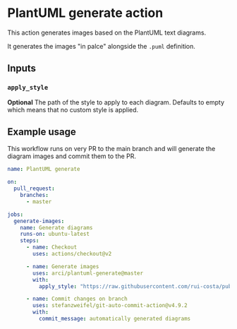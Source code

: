 # PlantUML generate action

This action generates images based on the PlantUML text diagrams.

It generates the images "in palce" alongside the `.puml` definition.

## Inputs

### `apply_style`

**Optional** The path of the style to apply to each diagram. Defaults to empty which means that no custom style is applied.

## Example usage

This workflow runs on very PR to the main branch and will generate the diagram images and commit them to the PR.

```yaml
name: PlantUML generate

on:
  pull_request:
    branches:
      - master

jobs:
  generate-images:
    name: Generate diagrams
    runs-on: ubuntu-latest
    steps:
      - name: Checkout
        uses: actions/checkout@v2

      - name: Generate images
        uses: arci/plantuml-generate@master
        with:
          apply_style: "https://raw.githubusercontent.com/rui-costa/publicFiles/v2/style.iuml"

      - name: Commit changes on branch
        uses: stefanzweifel/git-auto-commit-action@v4.9.2
        with:
          commit_message: automatically generated diagrams
```
